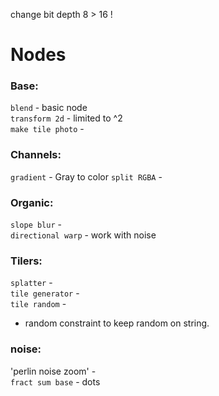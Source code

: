 change bit depth 8 > 16 ! 

# Nodes

### Base:
`blend` - basic node  
`transform 2d` - limited to ^2  
`make tile photo` -   

### Channels:
`gradient` - Gray to color
`split RGBA` - 
### Organic:

`slope blur` -   
`directional warp` -  work with noise  

### Tilers:
`splatter` -  
`tile generator` -    
`tile random` -   
  - random constraint to keep random on string.  
  
  ### noise:
'perlin noise zoom' -   
`fract sum base` - dots   
